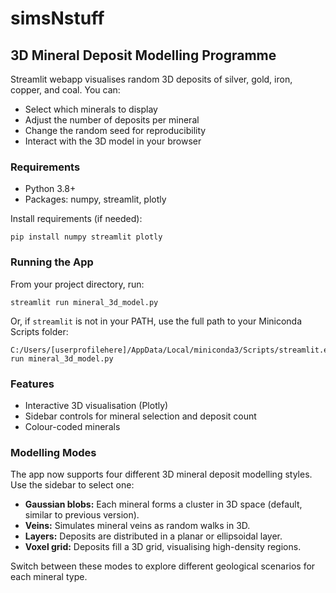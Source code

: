 # simsNstuff

## 3D Mineral Deposit Modelling Programme

Streamlit webapp visualises random 3D deposits of silver, gold, iron, copper, and coal. You can:
- Select which minerals to display
- Adjust the number of deposits per mineral
- Change the random seed for reproducibility
- Interact with the 3D model in your browser

### Requirements
- Python 3.8+
- Packages: numpy, streamlit, plotly

Install requirements (if needed):
```
pip install numpy streamlit plotly
```

### Running the App
From your project directory, run:
```
streamlit run mineral_3d_model.py
```
Or, if `streamlit` is not in your PATH, use the full path to your Miniconda Scripts folder:
```
C:/Users/[userprofilehere]/AppData/Local/miniconda3/Scripts/streamlit.exe run mineral_3d_model.py
```

### Features
- Interactive 3D visualisation (Plotly)
- Sidebar controls for mineral selection and deposit count
- Colour-coded minerals

### Modelling Modes
The app now supports four different 3D mineral deposit modelling styles. Use the sidebar to select one:

- **Gaussian blobs:** Each mineral forms a cluster in 3D space (default, similar to previous version).
- **Veins:** Simulates mineral veins as random walks in 3D.
- **Layers:** Deposits are distributed in a planar or ellipsoidal layer.
- **Voxel grid:** Deposits fill a 3D grid, visualising high-density regions.

Switch between these modes to explore different geological scenarios for each mineral type.